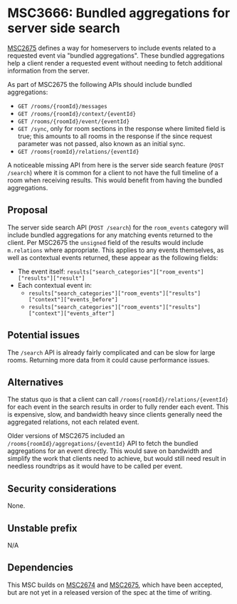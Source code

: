 # MSC3666: Bundled aggregations for server side search

[MSC2675](https://github.com/matrix-org/matrix-doc/pull/2675) defines a way for
homeservers to include events related to a requested event via "bundled aggregations".
These bundled aggregations help a client render a requested event without needing
to fetch additional information from the server.

As part of MSC2675 the following APIs should include bundled aggregations:

* `GET /rooms/{roomId}/messages`
* `GET /rooms/{roomId}/context/{eventId}`
* `GET /rooms/{roomId}/event/{eventId}`
* `GET /sync`, only for room sections in the response where limited field is true;
  this amounts to all rooms in the response if the since request parameter was
  not passed, also known as an initial sync.
* `GET /rooms{roomId}/relations/{eventId}`

A noticeable missing API from here is the server side search feature (`POST /search`)
where it is common for a client to not have the full timeline of a room when
receiving results. This would benefit from having the bundled aggregations.


## Proposal

The server side search API (`POST /search`) for the `room_events` category will
include bundled aggregations for any matching events returned to the client.
Per MSC2675 the `unsigned` field of the results would include `m.relations` where
appropriate. This applies to any events themselves, as well as contextual events
returned, these appear as the following fields:

* The event itself: `results["search_categories"]["room_events"]["results"]["result"]`
* Each contextual event in:
  * `results["search_categories"]["room_events"]["results"]["context"]["events_before"]`
  * `results["search_categories"]["room_events"]["results"]["context"]["events_after"]`


## Potential issues

The `/search` API is already fairly complicated and can be slow for large rooms.
Returning more data from it could cause performance issues.


## Alternatives

The status quo is that a client can call `/rooms{roomId}/relations/{eventId}` for
each event in the search results in order to fully render each event. This is
expensive, slow, and bandwidth heavy since clients generally need the aggregated
relations, not each related event.

Older versions of MSC2675 included an `/rooms{roomId}/aggregations/{eventId}` API
to fetch the bundled aggregations for an event directly. This would save on bandwidth
and simplify the work that clients need to achieve, but would still need result
in needless roundtrips as it would have to be  called per event.


## Security considerations

None.


## Unstable prefix

N/A


## Dependencies

This MSC builds on [MSC2674](https://github.com/matrix-org/matrix-doc/pull/2674)
and [MSC2675](https://github.com/matrix-org/matrix-doc/pull/2675), which have
been accepted, but are not yet in a released version of the spec at the time of
writing.
